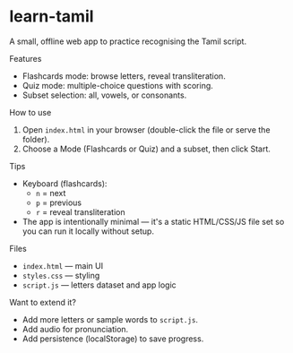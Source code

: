 # learn-tamil

A small, offline web app to practice recognising the Tamil script.

Features
- Flashcards mode: browse letters, reveal transliteration.
- Quiz mode: multiple-choice questions with scoring.
- Subset selection: all, vowels, or consonants.

How to use
1. Open `index.html` in your browser (double-click the file or serve the folder).
2. Choose a Mode (Flashcards or Quiz) and a subset, then click Start.

Tips
- Keyboard (flashcards):
	- `n` = next
	- `p` = previous
	- `r` = reveal transliteration
- The app is intentionally minimal — it's a static HTML/CSS/JS file set so you can run it locally without setup.

Files
- `index.html` — main UI
- `styles.css` — styling
- `script.js` — letters dataset and app logic

Want to extend it?
- Add more letters or sample words to `script.js`.
- Add audio for pronunciation.
- Add persistence (localStorage) to save progress.
